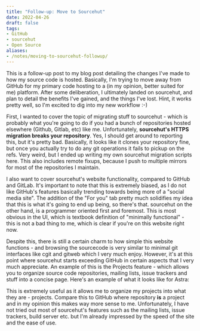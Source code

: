 ```yaml
---
title: "Follow-up: Move to Sourcehut"
date: 2022-04-26
draft: false
tags:
- GitHub
- sourcehut
- Open Source
aliases:
- /notes/moving-to-sourcehut-followup/
---
```


This is a follow-up post to my blog post detailing the changes I've made to how my source code is hosted. <!--more--> Basically, I'm trying to
move away from GitHub for my primary code hosting to a (in my opinion, better suited for me) platform. After some deliberation, I
ultimately landed on sourcehut, and plan to detail the benefits I've gained, and the things I've lost. Hint, it works pretty well,
so I'm excited to dig into my new workflow :-)

First, I wanted to cover the topic of migrating stuff to sourcehut - which is probably what you're going to do if you had a bunch
of repositories hosted elsewhere (Github, Gitlab, etc) like me. Unfortunately, **sourcehut's HTTPS migration breaks your repository**.
Yes, I should get around to reporting this, but it's pretty bad. Basically, it looks like it clones your repository fine, but once
you actually try to do any git operations it fails to pickup on the refs. Very weird, but I ended up writing my own sourcehut
migration scripts here. This also includes remote fixups, because I push to multiple mirrors for most of the repositories I maintain.

I also want to cover sourcehut's website functionality, compared to GitHub and GitLab. It's important to note that this is extremely
biased, as I do not like GitHub's features basically trending towards being more of a "social media site". The addition of the "For you"
tab pretty much solidifies my idea that this is what it's going to end up being, so there's that. sourcehut on the other hand, is
a programmer oriented first and foremost. This is most obvious in the UI, which is textbook definition of "minimally functional" -
this is not a bad thing to me, which is clear if you're on this website right now.

Despite this, there is still a certain charm to how simple this website functions - and browsing the sourcecode is very similar
to minimal git interfaces like cgit and gitweb which I very much enjoy. However, it's at this point where sourcehut starts exceeding
GitHub in certain aspects that I very much appreciate. An example of this is the Projects feature - which allows you to organize
source code repositories, mailing lists, issue trackers and stuff into a concise page. Here's an example of what it looks like
for Astra:

This is extremely useful as it allows me to organize my projects into what they are - projects. Compare this to GitHub where
repository **is** a project and in my opinion this makes way more sense to me. Unfortunately, I have not tried out most of
sourcehut's features such as the mailing lists, issue trackers, build server etc. but I'm already impressed by the speed of the
site and the ease of use.
